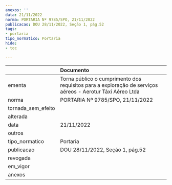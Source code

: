 ```yaml
---
anexos: ''
data: 21/11/2022
norma: PORTARIA Nº 9785/SPO, 21/11/2022
publicacao: DOU 28/11/2022, Seção 1, pág.52
tags:
- portaria
tipo_normatico: Portaria
hide: 
- toc 
 
---
```


|                    | Documento                                                                                                 |
|:-------------------|:----------------------------------------------------------------------------------------------------------|
| ementa             | Torna público o cumprimento dos requisitos para a exploração de serviços aéreos - Aerotur Táxi Aéreo Ltda |
| norma              | PORTARIA Nº 9785/SPO, 21/11/2022                                                                          |
| tornada_sem_efeito |                                                                                                           |
| alterada           |                                                                                                           |
| data               | 21/11/2022                                                                                                |
| outros             |                                                                                                           |
| tipo_normatico     | Portaria                                                                                                  |
| publicacao         | DOU 28/11/2022, Seção 1, pág.52                                                                           |
| revogada           |                                                                                                           |
| em_vigor           |                                                                                                           |
| anexos             |                                                                                                           |